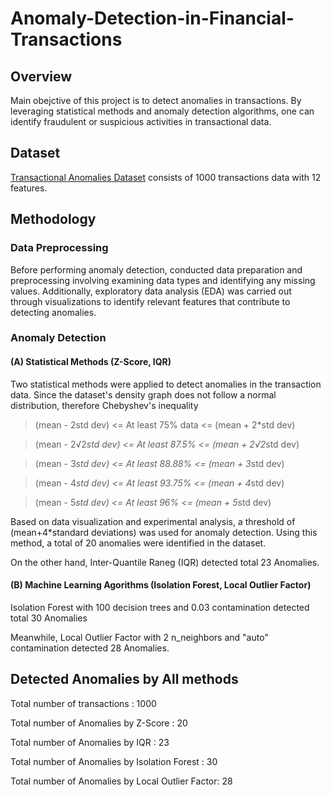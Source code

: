 # Anomaly-Detection-in-Financial-Transactions

## Overview
Main obejctive of this project is to detect anomalies in transactions. By leveraging statistical methods and anomaly detection algorithms, one can identify fraudulent or suspicious activities in transactional data.

## Dataset
[Transactional Anomalies Dataset](https://www.kaggle.com/datasets/agitamuhammad/transactional-anomalies-dataset) consists of 1000 transactions data with 12 features.

## Methodology

### Data Preprocessing
Before performing anomaly detection, conducted data preparation and preprocessing involving examining data types and identifying any missing values. Additionally, exploratory data analysis (EDA) was carried out through visualizations to identify relevant features that contribute to detecting anomalies.

### Anomaly Detection

#### (A) Statistical Methods (Z-Score, IQR)

Two statistical methods were applied to detect anomalies in the transaction data. Since the dataset's density graph does not follow a normal distribution, therefore Chebyshev's inequality 
> (mean - 2std dev)        <=   At least 75% data   <=   (mean + 2*std dev)

> (mean - 2√2*std dev)     <=   At least 87.5%      <=   (mean + 2√2*std dev)

> (mean - 3*std dev)       <=   At least 88.88%     <=   (mean + 3*std dev)

> (mean - 4*std dev)       <=   At least 93.75%     <=   (mean + 4*std dev)

> (mean - 5*std dev)       <=   At least 96%        <=   (mean + 5*std dev)

Based on data visualization and experimental analysis, a threshold of (mean+4*standard deviations) was used for anomaly detection. Using this method, a total of 20 anomalies were identified in the dataset.

On the other hand, Inter-Quantile Raneg (IQR) detected total 23 Anomalies.

#### (B) Machine Learning Agorithms (Isolation Forest, Local Outlier Factor)

Isolation Forest with 100 decision trees and 0.03 contamination detected total 30 Anomalies

Meanwhile, Local Outlier Factor with 2 n_neighbors and "auto" contamination detected 28 Anomalies.

## Detected Anomalies by All methods
Total number of transactions : 1000

Total number of Anomalies by Z-Score : 20

Total number of Anomalies by IQR : 23

Total number of Anomalies by Isolation Forest : 30

Total number of Anomalies by Local Outlier Factor: 28
